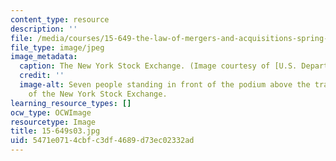 ```yaml
---
content_type: resource
description: ''
file: /media/courses/15-649-the-law-of-mergers-and-acquisitions-spring-2003/5471e0714cbfc3df4689d73ec02332ad_15-649s03.jpg
file_type: image/jpeg
image_metadata:
  caption: The New York Stock Exchange. (Image courtesy of [U.S. Department of Commerce](http://www.commerce.gov/).)
  credit: ''
  image-alt: Seven people standing in front of the podium above the trading floor
    of the New York Stock Exchange.
learning_resource_types: []
ocw_type: OCWImage
resourcetype: Image
title: 15-649s03.jpg
uid: 5471e071-4cbf-c3df-4689-d73ec02332ad
---
```


